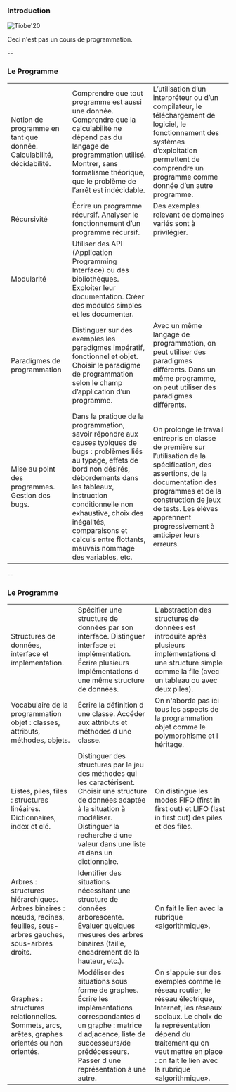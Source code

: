 ### Introduction

![Tiobe'20](prog/images/intro/tiobe2020.png) <!-- .element: class="stretch" style="max-width: 70%;" -->

Ceci n'est pas un cours de programmation.

--

### Le Programme

<table style="font-size:medium">
<tr>
<td>Notion de <span class="highlight-green">programme</span> en tant
que donnée. Calculabilité, décidabilité.
</td>
<td>Comprendre que tout programme est aussi une donnée. Comprendre que
la calculabilité ne dépend pas du langage de programmation
utilisé. Montrer, sans formalisme théorique, que le problème de
l’arrêt est indécidable.
</td>
<td>L’utilisation d’un interpréteur ou d’un compilateur, le
téléchargement de logiciel, le fonctionnement des systèmes
d’exploitation permettent de comprendre un programme comme donnée d’un
autre programme.
</td>
</tr>
<tr>
<td><span class="highlight-yellow">Récursivité</span>
</td>
<td>Écrire un programme récursif. Analyser le fonctionnement d’un
programme récursif.
</td>
<td>Des exemples relevant de domaines variés sont à privilégier.
</td>
</tr>
<tr>
<td><span class="highlight-green">Modularité</span>
</td>
<td>Utiliser des API (Application Programming Interface) ou des
bibliothèques. Exploiter leur documentation.  Créer des modules
simples et les documenter.
</td>
<td></td>
</tr>
<tr>
<td><span class="highlight-green">Paradigmes de programmation</span>
</td>
<td>Distinguer sur des exemples les paradigmes
  <span class="highlight-yellow">impératif</span>,
  <span class="highlight-yellow">fonctionnel</span>
  et <span class="highlight-yellow">objet</span>. Choisir le paradigme
  de programmation selon le champ d’application d’un programme.
</td>
<td>Avec un même langage de programmation, on peut utiliser des
paradigmes différents. Dans un même programme, on peut utiliser des
paradigmes différents.
</td>
</tr>
<tr>
<td>Mise au point des programmes.  Gestion des bugs.
</td>
<td>Dans la pratique de la programmation, savoir répondre aux causes
typiques de bugs : problèmes liés au typage, effets de bord non
désirés, débordements dans les tableaux, instruction conditionnelle
non exhaustive, choix des inégalités, comparaisons et calculs entre
flottants, mauvais nommage des variables, etc.
</td>
<td>On prolonge le travail entrepris en classe de première sur
l’utilisation de
la <span class="highlight-yellow">spécification</span>, des
assertions, de la documentation des programmes et de la construction
de jeux de tests.  Les élèves apprennent progressivement à anticiper
leurs erreurs.
</td>
</tr>
</table>





--

### Le Programme

<table style="font-size:medium">
<tr>
<td><span class="highlight-green">Structures de données</span>,
<span class="highlight-yellow">interface</span>
et <span class="highlight-yellow">implémentation</span>.</td>
<td>Spécifier une structure de données par son interface. Distinguer
interface et implémentation. Écrire plusieurs implémentations d une
même structure de données.</td>
<td>L'<span class="highlight-yellow">abstraction</span> des structures
de données est introduite après plusieurs implémentations d une
structure simple comme la file (avec un tableau ou avec deux
piles).</td>
</tr>
<tr>
<td>Vocabulaire de la
programmation <span class="highlight-yellow">objet</span>&nbsp;:
classes, attributs, méthodes, objets.</td>
<td>Écrire la définition d une classe. Accéder aux attributs et
méthodes d une classe.</td>
<td>On n'aborde pas ici tous les aspects de la programmation objet
comme le polymorphisme et l héritage.</td>
</tr>
<tr>
<td><span class="highlight-yellow">Listes</span>, piles, files :
structures linéaires. Dictionnaires, index et clé.</td>
<td>Distinguer des structures par le jeu des méthodes qui les
caractérisent. Choisir une structure de données adaptée à la situation
à modéliser. Distinguer la recherche d une valeur dans une liste et
dans un dictionnaire.</td>
<td>On distingue les modes FIFO (first in first out) et LIFO (last in
first out) des piles et des files.</td>
</tr>
<tr>
<td><span class="highlight-yellow">Arbres</span> : structures
hiérarchiques. Arbres binaires : nœuds, racines, feuilles, sous-arbres
gauches, sous-arbres droits.</td>
<td>Identifier des situations nécessitant une structure de données
arborescente. Évaluer quelques mesures des arbres binaires (taille,
encadrement de la hauteur, etc.).</td>
<td>On fait le lien avec la rubrique «algorithmique».</td>
</tr>
<tr>
<td><span class="highlight-yellow">Graphes</span> : structures
relationnelles. Sommets, arcs, arêtes, graphes orientés ou non
orientés.</td>
<td>Modéliser des situations sous forme de graphes. Écrire les
implémentations correspondantes d un graphe : matrice d adjacence,
liste de successeurs/de prédécesseurs. Passer d une représentation à
une autre.</td>
<td>On s'appuie sur des exemples comme le réseau routier, le réseau
électrique, Internet, les réseaux sociaux. Le choix de la
représentation dépend du traitement qu on veut mettre en place : on
fait le lien avec la rubrique «algorithmique».
</td>
</tr>
</table>
